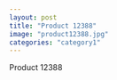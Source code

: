 ```yaml
---
layout: post
title: "Product 12388"
image: "product12388.jpg"
categories: "category1"
---
```

Product 12388
